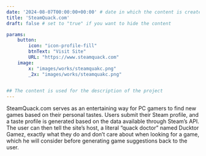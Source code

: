 ```yaml
---
date: '2024-08-07T00:00:00+00:00' # date in which the content is created - defaults to "today"
title: 'SteamQuack.com'
draft: false # set to "true" if you want to hide the content 

params:
    button:
        icon: "icon-profile-fill"
        btnText: "Visit Site"
        URL: "https://www.steamquack.com"
    image:  
        x: "images/works/steamquakc.png"
        _2x: "images/works/steamquakc.png"
    

## The content is used for the description of the project
---
```


SteamQuack.com serves as an entertaining way for PC gamers to find new games based on their personal tastes. Users submit their Steam profile, and a
taste profile is generated based on the data available through Steam’s API. The user can then tell the site’s
host, a literal “quack doctor” named Ducktor Gamez, exactly what they do and don’t care about when looking
for a game, which he will consider before generating game suggestions back to the user.